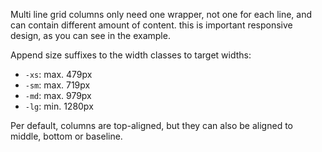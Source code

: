 Multi line grid columns only need one wrapper, not one for each line, and can contain different amount of content. this is important responsive design, as you can see in the example.

Append size suffixes to the width classes to target widths:

* `-xs`: max. 479px
* `-sm`: max. 719px
* `-md`: max. 979px
* `-lg`: min. 1280px

Per default, columns are top-aligned, but they can also be aligned to middle, bottom or baseline.
